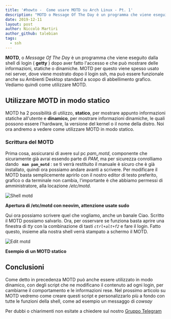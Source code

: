```yaml
---
title: '#howto -  Come usare MOTD su Arch Linux - Pt. 1'
description: "MOTD o Message Of The Day è un programma che viene eseguito dalla shell di login.."
date: 2019-12-11
layout: post
author: Niccolò Martiri
author_github: talebian
tags:
  - ssh
---
```

**MOTD**, o _Message Of The Day_ è un programma che viene eseguito dalla shell di login ( **getty** ) dopo aver fatto l'accesso e che può mostrare delle informazioni, statiche o dinamiche. MOTD per questo viene spesso usato nei server, dove viene mostrato dopo il login ssh, ma può essere funzionale anche su Ambienti Desktop standard a scopo di abbellimento grafico. Vediamo quindi come utilizzare MOTD.

## Utilizzare MOTD in modo statico

MOTD ha 2 possibilità di utilizzo, **statico**, per mostrare appunto informazioni statiche all'utente e **dinamico**, per mostrare informazioni dinamiche, le quali possono essere l'hardware, la versione del kernel o il nome della distro. Noi ora andremo a vedere come utilizzare MOTD in modo statico.

### Scrittura del MOTD

Prima cosa, assicurarsi di avere sul pc *pam_motd*, componente che sicuramente già avrai essendo parte di _PAM_, ma per sicurezza conrolliamo dando **` man pam_motd`** : se ti verrà restituito il manuale è sicuro che è già installato, quindi ora possiamo andare avanti a scrivere. Per modificare il MOTD basta semplicemente aprirlo con il nostro editor di testo preferito, grafico o da terminale non cambia, l'importante è che abbiamo permessi di amministratore, alla locazione */etc/motd*.

![Shell motd](storage/shell_motd.png)

**Apertura di /etc/motd con neovim, attenzione usate sudo**

Qui ora possiamo scrivere quel che vogliamo, anche un banale Ciao. Scritto il MOTD possiamo salvarlo.
Ora, per osservare se funziona basta aprire una finestra di _tty_ con la combinazione di tasti _` ctrl+alt+f2 `_ e fare il login. Fatto questo, insieme alla  nostra shell verrà stampato a schermo il MOTD.

![Edit motd](storage/edit_motd.png)

**Esempio di un MOTD statico**

## Conclusioni

Come detto in precedenza MOTD può anche essere utilizzato in modo dinamico, con degli script che ne modificano il contenuto ad ogni login, per cambiarne il comportamento e le informazioni rese. Nel prossimo articolo su MOTD vedremo come creare questi script e personalizzarlo più a fondo con tutte le funzioni della shell, come ad esempio un messaggo di _cowsay_

Per dubbi o chiarimenti non esitate a chiedere sul nostro <a href="https://t.me/gentedilinux">Gruppo Telegram</a>